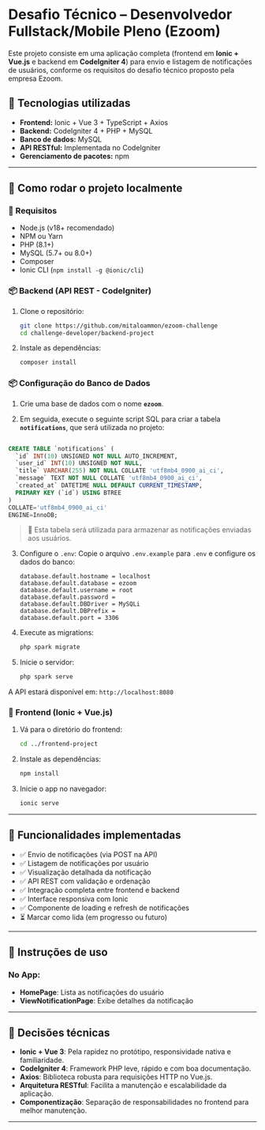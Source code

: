 # Desafio Técnico – Desenvolvedor Fullstack/Mobile Pleno (Ezoom)

Este projeto consiste em uma aplicação completa (frontend em **Ionic + Vue.js** e backend em **CodeIgniter 4**) para envio e listagem de notificações de usuários, conforme os requisitos do desafio técnico proposto pela empresa Ezoom.

## 🧰 Tecnologias utilizadas

- **Frontend:** Ionic + Vue 3 + TypeScript + Axios
- **Backend:** CodeIgniter 4 + PHP + MySQL
- **Banco de dados:** MySQL
- **API RESTful:** Implementada no CodeIgniter
- **Gerenciamento de pacotes:** npm

---

## 🚀 Como rodar o projeto localmente

### 🔧 Requisitos

- Node.js (v18+ recomendado)
- NPM ou Yarn
- PHP (8.1+)
- MySQL (5.7+ ou 8.0+)
- Composer
- Ionic CLI (`npm install -g @ionic/cli`)

### 📦 Backend (API REST - CodeIgniter)

1. Clone o repositório:
   ```bash
   git clone https://github.com/mitaloammon/ezoom-challenge
   cd challenge-developer/backend-project
   ```

2. Instale as dependências:
   ```bash
   composer install
   ```

### 📦 Configuração do Banco de Dados

1. Crie uma base de dados com o nome **`ezoom`**.

2. Em seguida, execute o seguinte script SQL para criar a tabela **`notifications`**, que será utilizada no projeto:

```sql

CREATE TABLE `notifications` (
  `id` INT(10) UNSIGNED NOT NULL AUTO_INCREMENT,
  `user_id` INT(10) UNSIGNED NOT NULL,
  `title` VARCHAR(255) NOT NULL COLLATE 'utf8mb4_0900_ai_ci',
  `message` TEXT NOT NULL COLLATE 'utf8mb4_0900_ai_ci',
  `created_at` DATETIME NULL DEFAULT CURRENT_TIMESTAMP,
  PRIMARY KEY (`id`) USING BTREE
)
COLLATE='utf8mb4_0900_ai_ci'
ENGINE=InnoDB;
```

> 🔔 Esta tabela será utilizada para armazenar as notificações enviadas aos usuários.

3. Configure o `.env`:
   Copie o arquivo `.env.example` para `.env` e configure os dados do banco:
   ```dotenv
   database.default.hostname = localhost
   database.default.database = ezoom
   database.default.username = root
   database.default.password = 
   database.default.DBDriver = MySQLi
   database.default.DBPrefix =
   database.default.port = 3306
   ```

4. Execute as migrations:
   ```bash
   php spark migrate
   ```

5. Inicie o servidor:
   ```bash
   php spark serve
   ```

A API estará disponível em: `http://localhost:8080`

### 📱 Frontend (Ionic + Vue.js)

1. Vá para o diretório do frontend:
   ```bash
   cd ../frontend-project
   ```

2. Instale as dependências:
   ```bash
   npm install
   ```

3. Inicie o app no navegador:
   ```bash
   ionic serve
   ```

---

## 🧪 Funcionalidades implementadas

- ✅ Envio de notificações (via POST na API)
- ✅ Listagem de notificações por usuário
- ✅ Visualização detalhada da notificação
- ✅ API REST com validação e ordenação
- ✅ Integração completa entre frontend e backend
- ✅ Interface responsiva com Ionic
- ✅ Componente de loading e refresh de notificações
- ⏳ Marcar como lida (em progresso ou futuro)

---

## 🧭 Instruções de uso

### No App:

- **HomePage**: Lista as notificações do usuário
- **ViewNotificationPage**: Exibe detalhes da notificação

---

## 📌 Decisões técnicas

- **Ionic + Vue 3**: Pela rapidez no protótipo, responsividade nativa e familiaridade.
- **CodeIgniter 4**: Framework PHP leve, rápido e com boa documentação.
- **Axios**: Biblioteca robusta para requisições HTTP no Vue.js.
- **Arquitetura RESTful**: Facilita a manutenção e escalabilidade da aplicação.
- **Componentização**: Separação de responsabilidades no frontend para melhor manutenção.

---



